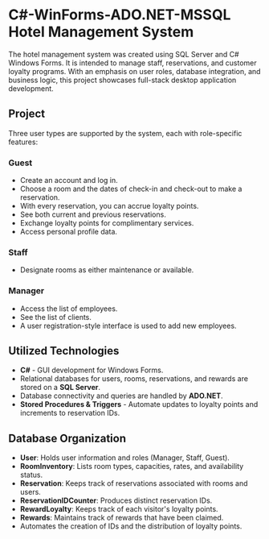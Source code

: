 # C#-WinForms-ADO.NET-MSSQL Hotel Management System

The hotel management system was created using SQL Server and C# Windows Forms. It is intended to manage staff, reservations, and customer loyalty programs. With an emphasis on user roles, database integration, and business logic, this project showcases full-stack desktop application development.

## Project

Three user types are supported by the system, each with role-specific features:

### Guest
- Create an account and log in.
- Choose a room and the dates of check-in and check-out to make a reservation.
- With every reservation, you can accrue loyalty points.
- See both current and previous reservations.
- Exchange loyalty points for complimentary services.
- Access personal profile data.

### Staff
- Designate rooms as either maintenance or available.

### Manager
- Access the list of employees.
- See the list of clients.
- A user registration-style interface is used to add new employees.

## Utilized Technologies
- **C#** - GUI development for Windows Forms.
- Relational databases for users, rooms, reservations, and rewards are stored on a **SQL Server**.
- Database connectivity and queries are handled by **ADO.NET**.
- **Stored Procedures & Triggers** - Automate updates to loyalty points and increments to reservation IDs.

## Database Organization

- **User**: Holds user information and roles (Manager, Staff, Guest).
- **RoomInventory**: Lists room types, capacities, rates, and availability status.
- **Reservation**: Keeps track of reservations associated with rooms and users.
- **ReservationIDCounter**: Produces distinct reservation IDs.
- **RewardLoyalty**: Keeps track of each visitor's loyalty points.
- **Rewards**: Maintains track of rewards that have been claimed.
- Automates the creation of IDs and the distribution of loyalty points.

